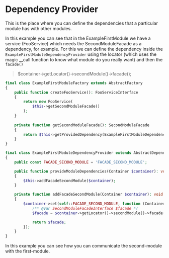 # Dependency Provider

This is the place where you can define the dependencies that a particular module has with other modules.

In this example you can see that in the ExampleFirstModule we have a service (FooService) which needs the SecondModuleFacade as a
dependency, for example. For this we can define the dependency inside the
`ExampleFirstModuleDependencyProvider` using the locator (which uses the magic __call function to know what module do you really
want) and then the `facade()`

> $container->getLocator()->secondModule()->facade();

```php
final class ExampleFirstModuleFactory extends AbstractFactory
{
    public function createFooService(): FooServiceInterface
    {
        return new FooService(
            $this->getSecondModuleFacade()
        );
    }
    
    private function getSecondModuleFacade(): SecondModuleFacade
    {
        return $this->getProvidedDependency(ExampleFirstModuleDependencyProvider::FACADE_SECOND_MODULE);
    }
}

final class ExampleFirstModuleDependencyProvider extends AbstractDependencyProvider
{
    public const FACADE_SECOND_MODULE = 'FACADE_SECOND_MODULE';

    public function provideModuleDependencies(Container $container): void
    {
        $this->addFacadeSecondModule($container);
    }

    private function addFacadeSecondModule(Container $container): void
    {
        $container->set(self::FACADE_SECOND_MODULE, function (Container $container): SecondModuleFacadeInterface {
            /** @var SecondModuleFacadeInterface $facade */
            $facade = $container->getLocator()->secondModule()->facade();

            return $facade;
        });
    }
}
```

In this example you can see how you can communicate the second-module with the first-module.
